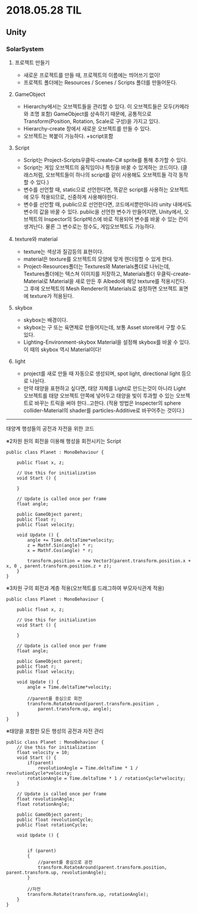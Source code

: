# 2018.05.28 TIL
## Unity
### SolarSystem

1. 프로젝트 만들기
	- 새로운 프로젝트를 만들 때, 프로젝트의 이름에는 띄어쓰기 없이!
	- 프로젝트 폴더에는 Resources / Scenes / Scripts 폴더를 만들어둔다.

2. GameObject
	- Hierarchy에서는 오브젝트들을 관리할 수 있다. 이 오브젝트들은 모두(카메라와 조명 포함) GameObject를 상속하기 때문에, 공통적으로 Transform(Position, Rotation, Scale로 구성)을 가지고 있다.
	- Hierarchy-create 창에서 새로운 오브젝트를 만들 수 있다. 
	- 오브젝트는 복붙이 가능하다. +script포함

3. Script
	- Script는 Project-Scripts우클릭-create-C# sprite를 통해 추가할 수 있다. 
	- Script는 게임 오브젝트의 움직임이나 특징을 바꿀 수 있게하는 코드이다. (클래스처럼, 오브젝트들이 하나의 script를 같이 사용해도 오브젝트들 각각 동작할 수 있다.)
	- 변수를 선언할 때, static으로 선언한다면, 똑같은 script를 사용하는 오브젝트에 모두 적용되므로, 신중하게 사용해야한다.
	- 변수를 선언할 때, public으로 선언한다면, 코드에서뿐만아니라 unity 내에서도 변수의 값을 바꿀 수 있다. public을 선언한 변수가 만들어지면, Unity에서, 오브젝트의 Inspector의 Script박스에 바로 적용되어 변수를 바꿀 수 있는 칸이 생겨난다. 물론 그 변수로는 정수도, 게임오브젝트도 가능하다. 

4. texture와 material
	- texture는 색상과 질감등의 표현이다.
	- material은 texture를 오브젝트의 모양에 맞게 렌더링할 수 있게 한다.
	- Project-Resources폴더는 Textures와 Materials폴더로 나뉘는데, Textures폴더에는 텍스쳐 이미지를 저장하고, Materials폴더 우클릭-create-Material로 Material을 새로 만든 후 Albedo에 해당 texture를 적용시킨다. 그 후에 오브젝트의 Mesh Renderer의 Materials로 설정하면 오브젝트 표면에 texture가 적용된다.

5. skybox
	- skybox는 배경이다.
	- skybox는 구 또는 육면체로 만들어지는데, 보통 Asset store에서 구할 수도 있다.
	- Lighting-Environment-skybox Material을 설정해 skybox를 바꿀 수 있다. 이 때의 skybox 역시 Material이다!

6. light
	- project를 새로 만들 때 자동으로 생성되며, spot light, directional light 등으로 나뉜다.
	- 만약 태양을 표현하고 싶다면, 태양 자체를 Light로 만드는것이 아니라 Light 오브젝트를 태양 오브젝트 안쪽에 넣어두고 태양을 빛이 투과할 수 있는 오브젝트로 바꾸는 트릭을 써야 한다..고한다. (적용 방법은 Inspecter의 sphere collider-Material의 shader를 particles-Additive로 바꾸어주는 것이다.)


-------------------------------------
태양계 행성들의 공전과 자전을 위한 코드

※2차원 원의 회전을 이용해 행성을 회전시키는 Script
```
public class Planet : MonoBehaviour {

	public float x, z;

	// Use this for initialization
	void Start () {
	
	}

	// Update is called once per frame
	float angle;

	public GameObject parent;
	public float r;
	public float velocity;

	void Update () {
		angle += Time.deltaTime*velocity;
		z = Mathf.Sin(angle) * r;
		x = Mathf.Cos(angle) * r;

		transform.position = new Vector3(parent.transform.position.x + x, 0 , parent.transform.position.z + z);
	}
}
```
※3차원 구의 회전과 계층 적용(오브젝트를 드래그하여 부모자식관계 적용)
```
public class Planet : MonoBehaviour {

	public float x, z;

	// Use this for initialization
	void Start () {
	
	}

	// Update is called once per frame
	float angle;

	public GameObject parent;
	public float r;
	public float velocity;

	void Update () {
		angle = Time.deltaTime*velocity;

		//parent를 중심으로 회전
		transform.RotateAround(parent.transform.position , 
			parent.transform.up, angle);
	}
}
```
※태양을 포함한 모든 행성의 공전과 자전 관리
```
public class Planet : MonoBehaviour {
	// Use this for initialization
	float velocity = 10;
	void Start () {
		if(parent)
			revolutionAngle = Time.deltaTime * 1 / revolutionCycle*velocity;
		rotationAngle = Time.deltaTime * 1 / rotationCycle*velocity;
	}

	// Update is called once per frame
	float revolutionAngle;
	float rotationAngle;

	public GameObject parent;
	public float revolutionCycle;
	public float rotationCycle;

	void Update () {
		

		if (parent)
		{
			//parent를 중심으로 공전
			transform.RotateAround(parent.transform.position, parent.transform.up, revolutionAngle);
		}

		//자전
		transform.Rotate(transform.up, rotationAngle);
	}
}
```



